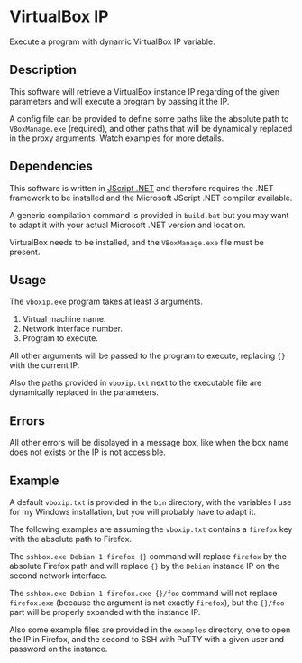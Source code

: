 VirtualBox IP
=============

Execute a program with dynamic VirtualBox IP variable.

Description
-----------

This software will retrieve a VirtualBox instance IP regarding of the given
parameters and will execute a program by passing it the IP.

A config file can be provided to define some paths like the absolute path
to `VBoxManage.exe` (required), and other paths that will be dynamically
replaced in the proxy arguments. Watch examples for more details.

Dependencies
------------

This software is written in [JScript .NET](http://en.wikipedia.org/wiki/JScript_.NET)
and therefore requires the .NET framework to be installed and the Microsoft
JScript .NET compiler available.

A generic compilation command is provided in `build.bat` but you may want to
adapt it with your actual Microsoft .NET version and location.

VirtualBox needs to be installed, and the `VBoxManage.exe` file must
be present.

Usage
-----

The `vboxip.exe` program takes at least 3 arguments.

1. Virtual machine name.
1. Network interface number.
1. Program to execute.

All other arguments will be passed to the program to execute, replacing `{}`
with the current IP.

Also the paths provided in `vboxip.txt` next to the executable file are
dynamically replaced in the parameters.

Errors
------

All other errors will be displayed in a message box, like when the box name
does not exists or the IP is not accessible.

Example
-------

A default `vboxip.txt` is provided in the `bin` directory, with the variables
I use for my Windows installation, but you will probably have to adapt it.

The following examples are assuming the `vboxip.txt` contains a `firefox` key
with the absolute path to Firefox.

The `sshbox.exe Debian 1 firefox {}` command will replace `firefox` by the
absolute Firefox path and will replace `{}` by the `Debian` instance IP on the
second network interface.

The `sshbox.exe Debian 1 firefox.exe {}/foo` command will not replace
`firefox.exe` (because the argument is not exactly `firefox`), but the `{}/foo`
part will be properly expanded with the instance IP.

Also some example files are provided in the `examples` directory, one to open
the IP in Firefox, and the second to SSH with PuTTY with a given user and
password on the instance.
